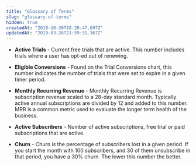 ```yaml
---
title: "Glossary of Terms"
slug: "glossary-of-terms"
hidden: true
createdAt: "2018-10-30T18:20:47.697Z"
updatedAt: "2019-03-26T21:59:31.367Z"
---
```

* **Active Trials** - Current free trials that are active. This number includes trials where a user has opt-ed out of renewing.

* **Eligible Conversions** - Found on the Trial Conversions chart, this number indicates the number of trials that were set to expire in a given timer period.

* **Monthly Recurring Revenue** - Monthly Recurring Revenue is subscription revenue scaled to a 28-day standard month. Typically active annual subscriptions are divided by 12 and added to this number. MRR is a common metric used to evaluate the longer term health of the business.

* **Active Subscribers** - Number of active subscriptions, free trial or paid subscriptions that are active. 

* **Churn** - Churn is the percentage of subscribers lost in a given period. If you start the month with 100 subscribers, and 30 of them unsubscribe in that period, you have a 30% churn. The lower this number the better.